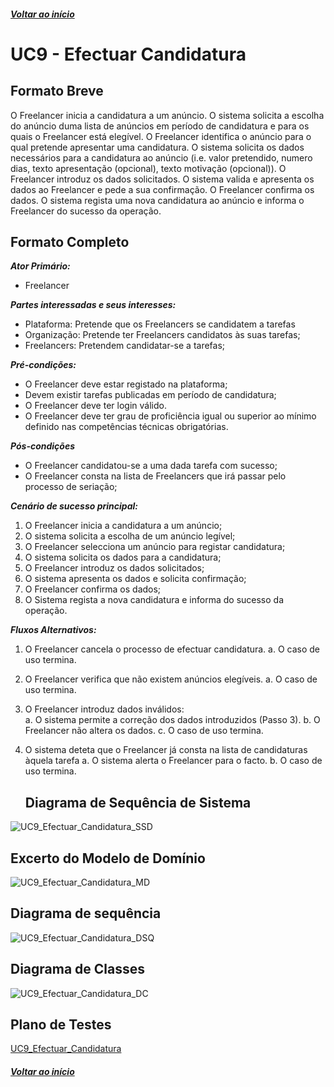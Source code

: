 ##### [Voltar ao início](https://github.com/blestonbandeiraUPSKILL/upskill_java1_labprg_grupo2/blob/main/README.md)

# UC9 - Efectuar Candidatura

## Formato Breve

O Freelancer inicia a candidatura a um anúncio. O sistema solicita a escolha do anúncio duma
lista de anúncios em período de candidatura e para os quais o Freelancer está elegível. O
Freelancer identifica o anúncio para o qual pretende apresentar uma candidatura. O sistema
solicita os dados necessários para a candidatura ao anúncio (i.e. valor pretendido, numero
dias, texto apresentação (opcional), texto motivação (opcional)). O Freelancer introduz os
dados solicitados. O sistema valida e apresenta os dados ao Freelancer e pede a sua
confirmação. O Freelancer confirma os dados. O sistema regista uma nova candidatura ao
anúncio e informa o Freelancer do sucesso da operação.

## Formato Completo

**_Ator Primário:_**

- Freelancer

**_Partes interessadas e seus interesses:_**

- Plataforma: Pretende que os Freelancers se candidatem a tarefas
- Organização: Pretende ter Freelancers candidatos às suas tarefas;
- Freelancers: Pretendem candidatar-se a tarefas;


**_Pré-condições:_**

- O Freelancer deve estar registado na plataforma;
- Devem existir tarefas publicadas em período de candidatura;
- O Freelancer deve ter login válido.
- O Freelancer deve ter grau de proficiência igual ou superior ao mínimo definido nas competências técnicas obrigatórias.

**_Pós-condições_**

- O Freelancer candidatou-se a uma dada tarefa com sucesso;
- O Freelancer consta na lista de Freelancers que irá passar pelo processo de seriação;

**_Cenário de sucesso principal:_**

1. O Freelancer inicia a candidatura a um anúncio;
2. O sistema solicita a escolha de um anúncio legível;
3. O Freelancer selecciona um anúncio para registar candidatura;
4. O sistema solicita os dados para a candidatura; 
5. O Freelancer introduz os dados solicitados;
6. O sistema apresenta os dados e solicita confirmação;
7. O Freelancer confirma os dados;
8. O Sistema regista a nova candidatura e informa do sucesso da operação.

**_Fluxos Alternativos:_**

1. O Freelancer cancela o processo de efectuar candidatura. 
    a. O caso de uso termina.
2. O Freelancer verifica que não existem anúncios elegíveis. 
    a. O caso de uso termina.
3. O Freelancer introduz dados inválidos:    
    a. O sistema permite a correção dos dados introduzidos (Passo 3). 
    b. O Freelancer não altera os dados. 
    c. O caso de uso termina.
4. O sistema deteta que o Freelancer já consta na lista de candidaturas àquela tarefa
    a. O sistema alerta o Freelancer para o facto.
    b. O caso de uso termina.

    ## Diagrama de Sequência de Sistema 

![UC9_Efectuar_Candidatura_SSD](UC9_Efectuar_Candidatura_SSD.png)


## Excerto do Modelo de Domínio 

![UC9_Efectuar_Candidatura_MD](UC9_Efectuar_Candidatura_MD.png)


## Diagrama de sequência <br/>

![UC9_Efectuar_Candidatura_DSQ](UC9_Efectuar_Candidatura_DSQ.png)

## Diagrama de Classes <br/>
![UC9_Efectuar_Candidatura_DC](UC9_Efectuar_Candidatura_DC.png)

## Plano de Testes <br/>

[UC9_Efectuar_Candidatura](UC9_Plano_testes.md)


##### [Voltar ao início](https://github.com/blestonbandeiraUPSKILL/upskill_java1_labprg_grupo2/blob/main/README.md)